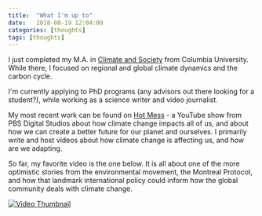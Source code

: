 ```yaml
---
title:  "What I'm up to"
date:   2018-08-19 12:04:00
categories: [thoughts]
tags: [thoughts]
---
```


I just completed my M.A. in [Climate and Society](http://climatesociety.ei.columbia.edu/) from Columbia University. While there, I focused on regional and global climate dynamics and the carbon cycle. 

I'm currently applying to PhD programs (any advisors out there looking for a student?), while working as a science writer and video journalist. 

My most recent work can be found on [Hot Mess](https://youtube.com/HotMessPBS) - a YouTube show from PBS Digital Studios about how climate change impacts all of us, and about how we can create a better future for our planet and ourselves. I primarily write and host videos about how climate change is affecting us, and how are we adapting. 

So far, my favorite video is the one below. It is all about one of the more optimistic stories from the environmental movement, the Montreal Protocol, and how that landmark international policy could inform how the global community deals with climate change. 


[![Video Thumbnail](http://img.youtube.com/vi/mQpa_NYXUGI/0.jpg)](http://www.youtube.com/watch?v=mQpa_NYXUGI)